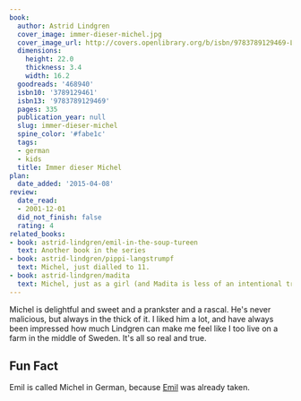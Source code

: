 ```yaml
---
book:
  author: Astrid Lindgren
  cover_image: immer-dieser-michel.jpg
  cover_image_url: http://covers.openlibrary.org/b/isbn/9783789129469-L.jpg
  dimensions:
    height: 22.0
    thickness: 3.4
    width: 16.2
  goodreads: '468940'
  isbn10: '3789129461'
  isbn13: '9783789129469'
  pages: 335
  publication_year: null
  slug: immer-dieser-michel
  spine_color: '#fabe1c'
  tags:
  - german
  - kids
  title: Immer dieser Michel
plan:
  date_added: '2015-04-08'
review:
  date_read:
  - 2001-12-01
  did_not_finish: false
  rating: 4
related_books:
- book: astrid-lindgren/emil-in-the-soup-tureen
  text: Another book in the series
- book: astrid-lindgren/pippi-langstrumpf
  text: Michel, just dialled to 11.
- book: astrid-lindgren/madita
  text: Michel, just as a girl (and Madita is less of an intentional troublemaker).
---
```

Michel is delightful and sweet and a prankster and a rascal. He's never malicious, but always in the thick of it. I
liked him a lot, and have always been impressed how much Lindgren can make me feel like I too live on a farm in the
middle of Sweden. It's all so real and true.

## Fun Fact

Emil is called Michel in German, because [Emil](https://books.rixx.de/erich-kastner/emil-and-the-detectives) was already
taken.
